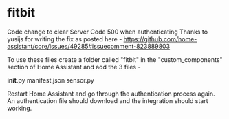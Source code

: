# fitbit
Code change to clear Server Code 500 when authenticating
Thanks to yusijs for writing the fix as posted here - https://github.com/home-assistant/core/issues/49285#issuecomment-823889803


To use these files create a folder called "fitbit" in the "custom_components" section of Home Assistant and add the 3 files -

__init__.py 
manifest.json
sensor.py

Restart Home Assistant and go through the authentication process again. An authentication file should download and the integration should start working.
